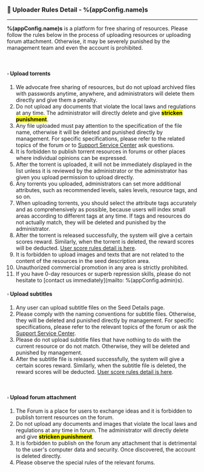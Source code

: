 ### :orange_book: Uploader Rules Detail - %(appConfig.name)s
---
**%(appConfig.name)s** is a platform for free sharing of resources. Please follow the rules below in the process of uploading resources or uploading forum attachment. Otherwise, it may be severely punished by the management team and even the account is prohibited.

&emsp;

#### :white_small_square: Upload torrents
1. We advocate free sharing of resources, but do not upload archived files with passwords anytime, anywhere, and administrators will delete them directly and give them a penalty.
1. Do not upload any documents that violate the local laws and regulations at any time. The administrator will directly delete and give <mark>**stricken punishment**</mark>.
1. Any file uploaded must pay attention to the specification of the file name, otherwise it will be deleted and punished directly by management. For specific specifications, please refer to the related topics of the forum or to [Support Service Center](mailto:%(appConfig.admin)s) ask questions.
1. It is forbidden to publish torrent resources in forums or other places where individual opinions can be expressed.
1. After the torrent is uploaded, it will not be immediately displayed in the list unless it is reviewed by the administrator or the administrator has given you upload permission to upload directly.
1. Any torrents you uploaded, administrators can set more additional attributes, such as recommended levels, sales levels, resource tags, and so on.
1. When uploading torrents, you should select the attribute tags accurately and as comprehensively as possible, because users will index small areas according to different tags at any time. If tags and resources do not actually match, they will be deleted and punished by the administrator.
1. After the torrent is released successfully, the system will give a certain scores reward. Similarly, when the torrent is deleted, the reward scores will be deducted. [User score rules detail is here](/about/manual/scoreRules).
1. It is forbidden to upload images and texts that are not related to the content of the resources in the seed description area.
1. Unauthorized commercial promotion in any area is strictly prohibited.
1. If you have 0-day resources or superb repression skills, please do not hesitate to [contact us immediately](mailto: %(appConfig.admin)s).
&emsp;

#### :white_small_square: Upload subtitles

1. Any user can upload subtitle files on the Seed Details page.
1. Please comply with the naming conventions for subtitle files. Otherwise, they will be deleted and punished directly by management. For specific specifications, please refer to the relevant topics of the forum or ask the [Support Service Center](mailto:%(appConfig.admin)s).
1. Please do not upload subtitle files that have nothing to do with the current resource or do not match. Otherwise, they will be deleted and punished by management.
1. After the subtitle file is released successfully, the system will give a certain scores reward. Similarly, when the subtitle file is deleted, the reward scores will be deducted. [User score rules detail is here](/about/manual/scoreRules).

&emsp;

#### :white_small_square: Upload forum attachment

1. The Forum is a place for users to exchange ideas and it is forbidden to publish torrent resources on the forum.
1. Do not upload any documents and images that violate the local laws and regulations at any time in forum. The administrator will directly delete and give <mark>**stricken punishment**</mark>.
1. It is forbidden to publish on the forum any attachment that is detrimental to the user's computer data and security. Once discovered, the account is deleted directly.
1. Please observe the special rules of the relevant forums.